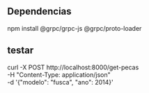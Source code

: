 ## Dependencias

npm install @grpc/grpc-js @grpc/proto-loader

## testar

curl -X POST http://localhost:8000/get-pecas \
  -H "Content-Type: application/json" \
  -d '{"modelo": "fusca", "ano": 2014}'